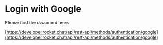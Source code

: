 # Login with Google

Please find the document here: 

[https://developer.rocket.chat/api/rest-api/methods/authentication/google](https://developer.rocket.chat/api/rest-api/methods/authentication/google)

